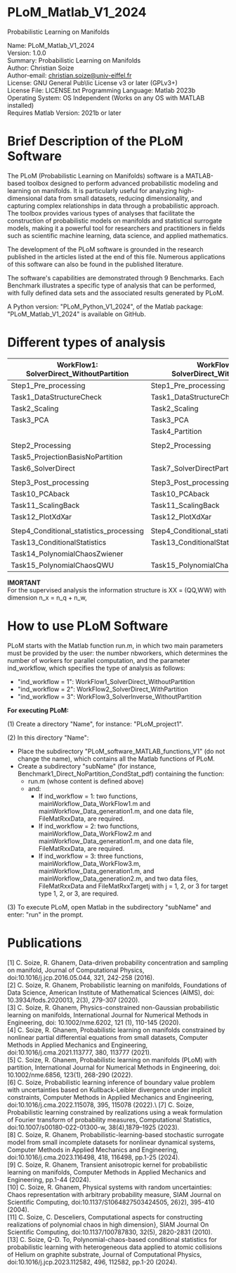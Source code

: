 # PLoM_Matlab_V1_2024
Probabilistic Learning on Manifolds

Name: PLoM_Matlab_V1_2024\
Version: 1.0.0\
Summary: Probabilistic Learning on Manifolds\
Author: Christian Soize\
Author-email: christian.soize@univ-eiffel.fr\
License: GNU General Pub\lic License v3 or later (GPLv3+)\
License File: LICENSE.txt
Programming Language: Matlab 2023b\
Operating System: OS Independent (Works on any OS with MATLAB installed)\
Requires Matlab Version: 2021b or later

# Brief Description of the PLoM Software

The PLoM (Probabilistic Learning on Manifolds) software is a MATLAB-based toolbox designed to perform advanced probabilistic modeling 
and learning on manifolds. It is particularly useful for analyzing high-dimensional data from small datasets, reducing dimensionality, 
and capturing complex relationships in data through a probabilistic approach. The toolbox provides various types of analyses that 
facilitate the construction of probabilistic models on manifolds and statistical surrogate models, making it a powerful tool for 
researchers and practitioners in fields such as scientific machine learning, data science, and applied mathematics.

The development of the PLoM software is grounded in the research published in the articles listed at the end of this file.  Numerous 
applications of this software can also be found in the published literature.

The software's capabilities are demonstrated through 9 Benchmarks. Each Benchmark illustrates a specific type of analysis that can be 
performed, with fully defined data sets and the associated results generated by PLoM.

A Python version: "PLoM_Python_V1_2024", of the Matlab package: "PLoM_Matlab_V1_2024" is available on GitHub.

# Different types of analysis

|  WorkFlow1: SolverDirect_WithoutPartition  |    WorkFlow2: SolverDirect_WithPartition   | WorkFlow3: SolverInverse_WithoutPartition |     
|--------------------------------------------|--------------------------------------------|-------------------------------------------|
|  Step1_Pre_processing                      |  Step1_Pre_processing                      |   Step1_Pre_processing                    |
|        Task1_DataStructureCheck            |        Task1_DataStructureCheck            |         Task1_DataStructureCheck          |
|        Task2_Scaling                       |        Task2_Scaling                       |         Task2_Scaling                     |
|        Task3_PCA                           |        Task3_PCA                           |         Task3_PCA                         |
|                                            |        Task4_Partition                     |         Task8_ProjectionTarget            |
|                                            |                                            |                                           |
|  Step2_Processing                          |  Step2_Processing                          |   Step2_Processing                        |
|        Task5_ProjectionBasisNoPartition    |                                            |         Task5_ProjectionBasisNoPartition  |
|        Task6_SolverDirect                  |        Task7_SolverDirectPartition         |         Task9_SolverInverse               |
|                                            |                                            |                                           |
|  Step3_Post_processing                     |  Step3_Post_processing                     |   Step3_Post_processing                   |
|        Task10_PCAback                      |        Task10_PCAback                      |         Task10_PCAback                    |
|        Task11_ScalingBack                  |        Task11_ScalingBack                  |         Task11_ScalingBack                |
|        Task12_PlotXdXar                    |        Task12_PlotXdXar                    |         Task12_PlotXdXar                  |
|                                            |                                            |                                           |
|  Step4_Conditional_statistics_processing   |  Step4_Conditional_statistics_processing   |   Step4_Conditional_statistics_processing |
|        Task13_ConditionalStatistics        |        Task13_ConditionalStatistics        |         Task13_ConditionalStatistics      |
|        Task14_PolynomialChaosZwiener       |                                            |         Task14_PolynomialChaosZwiener     |
|        Task15_PolynomialChaosQWU           |        Task15_PolynomialChaosQWU           |         Task15_PolynomialChaosQWU         |


**IMORTANT**\
    For the supervised analysis the information structure is 
    XX = (QQ,WW) with dimension n_x = n_q + n_w, 


# How to use PLoM Software 

PLoM starts with the Matlab function run.m, in which two main parameters must be provided by the user: the number nbworkers, which 
determines the number of workers for parallel computation, and the parameter ind_workflow, which specifies the type of analysis as follows:

- "ind_workflow = 1": WorkFlow1_SolverDirect_WithoutPartition
- "ind_workflow = 2": WorkFlow2_SolverDirect_WithPartition
- "ind_workflow = 3": WorkFlow3_SolverInverse_WithoutPartition

**For executing PLoM:**

(1) Create a directory "Name", for instance: "PLoM_project1".

(2) In this directory "Name":
- Place the subdirectory "PLoM_software_MATLAB_functions_V1" (do not change the name), which contains all the Matlab functions of PLoM.
- Create a subdirectory "subName" (for instance, Benchmark1_Direct_NoPartition_CondStat_pdf) containing the function:
   - run.m (whose content is defined above)
   - and:
     - If ind_workflow = 1: two functions, mainWorkflow_Data_WorkFlow1.m and mainWorkflow_Data_generation1.m, and one data file, 
                            FileMatRxxData, are required.
     - If ind_workflow = 2: two functions, mainWorkflow_Data_WorkFlow2.m and mainWorkflow_Data_generation1.m, and one data file,
                            FileMatRxxData, are required.
     - If ind_workflow = 3: three functions, mainWorkflow_Data_WorkFlow3.m, mainWorkflow_Data_generation1.m, and 
                            mainWorkflow_Data_generation2.m, and two data files, FileMatRxxData and FileMatRxxTargetj with j = 1, 2, 
                            or 3 for target type 1, 2, or 3, are required.

(3) To execute PLoM, open Matlab in the subdirectory "subName" and enter: "run" in the prompt.

  # Publications
  [1] C. Soize, R. Ghanem, Data-driven probability concentration and sampling on manifold, 
                       Journal of Computational Physics,  doi:10.1016/j.jcp.2016.05.044, 321, 242-258 (2016).\
                [2] C. Soize, R. Ghanem, Probabilistic learning on manifolds, Foundations of Data Science, 
                       American  Institute of Mathematical Sciences (AIMS),  doi: 10.3934/fods.2020013, 2(3), 279-307 (2020).\
                [3] C. Soize, R. Ghanem, Physics-constrained non-Gaussian probabilistic learning on manifolds, 
                       International Journal for Numerical Methods in Engineering, doi: 10.1002/nme.6202, 121 (1), 110-145 (2020).\
                [4] C. Soize, R. Ghanem, Probabilistic learning on manifolds constrained by nonlinear partial differential equations 
                       from small datasets, Computer Methods in Applied Mechanics and Engineering, doi:10.1016/j.cma.2021.113777, 
                       380, 113777 (2021).\
                [5] C. Soize, R. Ghanem, Probabilistic learning on manifolds (PLoM) with partition, International Journal for 
                       Numerical Methods in Engineering, doi: 10.1002/nme.6856, 123(1), 268-290 (2022).\
                [6] C. Soize, Probabilistic learning inference of boundary value problem with uncertainties based on Kullback-Leibler 
                       divergence under implicit constraints, Computer Methods in Applied Mechanics and Engineering,
                       doi:10.1016/j.cma.2022.115078, 395, 115078 (2022).\ 
                [7] C. Soize, Probabilistic learning constrained by realizations using a weak formulation of Fourier transform of 
                       probability measures, Computational Statistics, doi:10.1007/s00180-022-01300-w, 38(4),1879–1925 (2023).\
                [8] C. Soize, R. Ghanem, Probabilistic-learning-based stochastic surrogate model from small incomplete datasets 
                      for nonlinear dynamical systems, Computer Methods in Applied Mechanics and Engineering, 
                       doi:10.1016/j.cma.2023.116498, 418, 116498, pp.1-25 (2024).\
                [9] C. Soize, R. Ghanem, Transient anisotropic kernel for probabilistic learning on manifolds, 
                       Computer Methods in Applied Mechanics and Engineering, pp.1-44 (2024).\
               [10] C. Soize, R. Ghanem, Physical systems with random uncertainties: Chaos representation with arbitrary probability 
                       measure, SIAM Journal on Scientific Computing, doi:10.1137/S1064827503424505, 26}2), 395-410 (2004).\
               [11] C. Soize, C. Desceliers, Computational aspects for constructing realizations of polynomial chaos in high 
                       dimension}, SIAM Journal On Scientific Computing, doi:10.1137/100787830, 32(5), 2820-2831 (2010).\
               [13] C. Soize, Q-D. To, Polynomial-chaos-based conditional statistics for probabilistic learning with heterogeneous
                       data applied to atomic collisions of Helium on graphite substrate, Journal of Computational Physics,
                       doi:10.1016/j.jcp.2023.112582, 496, 112582, pp.1-20 (2024).
